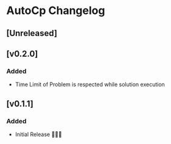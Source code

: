 <!-- Keep a Changelog guide -> https://keepachangelog.com -->

# AutoCp Changelog

## [Unreleased]
## [v0.2.0]

### Added

- Time Limit of Problem is respected while solution execution

## [v0.1.1]

### Added

- Initial Release 🎉🎉😀
